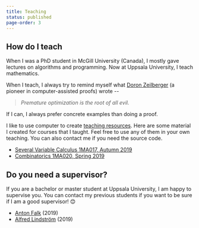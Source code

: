 ```yaml
---
title: Teaching
status: published
page-order: 3
---
```


## How do I teach

When I was a PhD student in McGill University (Canada), I mostly gave lectures on algorithms and
programming. Now at Uppsala University, I teach mathematics.

When I teach, I always try to remind myself what [Doron
Zeilberger](https://sites.math.rutgers.edu/~zeilberg/Opinion128.html) (a pioneer in
computer-assisted proofs) wrote -- 

> *Premature optimization is the root of all evil.*
    
If I can, I always prefer concrete examples than doing a proof.

I like to use computer to create [teaching resources]({tag}teaching). Here are some material I
created for courses that I taught. Feel free to use any of them in your own teaching. You can also
contact me if you need the source code.

* [Several Variable Calculus 1MA017, Autumn 2019]({filename}/math/2019-11-19-calculus.md)
* [Combinatorics 1MA020, Spring 2019]({filename}/math/2019-03-21-combinatorics.md)

## Do you need a supervisor?

If you are a bachelor or master student at Uppsala University, I am happy to supervise you. You can
contact my previous students if you want to be sure if I am a good supervisor! 😊

* [Anton Falk](https://se.linkedin.com/in/anton-falk-40b463174) (2019)
* [Alfred Lindström](http://www.nischmanagement.se/alfred-lindstrom) (2019)
